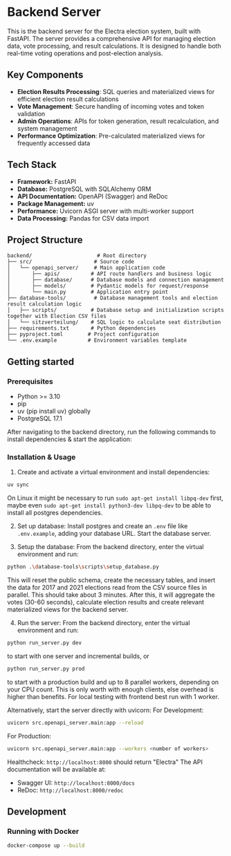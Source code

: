 # Backend Server

This is the backend server for the Electra election system, built with FastAPI. The server provides a comprehensive API for managing election data, vote processing, and result calculations. It is designed to handle both real-time voting operations and post-election analysis.

## Key Components

- **Election Results Processing**: SQL queries and materialized views for efficient election result calculations
- **Vote Management**: Secure handling of incoming votes and token validation
- **Admin Operations**: APIs for token generation, result recalculation, and system management
- **Performance Optimization**: Pre-calculated materialized views for frequently accessed data

## Tech Stack

- **Framework:** FastAPI
- **Database:** PostgreSQL with SQLAlchemy ORM
- **API Documentation:** OpenAPI (Swagger) and ReDoc
- **Package Management:** uv
- **Performance:** Uvicorn ASGI server with multi-worker support
- **Data Processing:** Pandas for CSV data import

## Project Structure

```
backend/                     # Root directory
├── src/                    # Source code
│   └── openapi_server/     # Main application code
│       ├── apis/          # API route handlers and business logic
│       ├── database/      # Database models and connection management
│       ├── models/        # Pydantic models for request/response
│       └── main.py        # Application entry point
├── database-tools/         # Database management tools and election result calculation logic
│   ├── scripts/           # Database setup and initialization scripts together with Election CSV files
│   └── sitzverteilung/    # SQL logic to calculate seat distribution
├── requirements.txt       # Python dependencies
├── pyproject.toml        # Project configuration
└── .env.example          # Environment variables template
```

## Getting started

### Prerequisites

- Python >= 3.10
- pip
- uv (pip install uv) globally
- PostgreSQL 17.1

After navigating to the backend directory, run the following commands to install dependencies & start the application:

### Installation & Usage

1. Create and activate a virtual environment and install dependencies:
```bash
uv sync
```
On Linux it might be necessary to run `sudo apt-get install libpq-dev` first, maybe even `sudo apt-get install python3-dev libpq-dev` to be able to install all postgres dependencies.

2. Set up database:
Install postgres and create an `.env` file like `.env.example`, adding your database URL. Start the database server.

3. Setup the database:
From the backend directory, enter the virtual environment and run:
```bash
python .\database-tools\scripts\setup_database.py
```
This will reset the public schema, create the necessary tables, and insert the data for 2017 and 2021 elections read from the CSV source files in parallel. This should take about 3 minutes. After this, it will aggregate the votes (30-60 seconds), calculate election results and create relevant materialized views for the backend server.

4. Run the server:
From the backend directory, enter the virtual environment and run:
```bash
python run_server.py dev
```
to start with one server and incremental builds, or
```bash
python run_server.py prod
```
to start with a production build and up to 8 parallel workers, depending on your CPU count. This is only worth with enough clients, else overhead is higher than benefits. For local testing with frontend best run with 1 worker.

Alternatively, start the server directly with uvicorn:
For Development:
```bash
uvicorn src.openapi_server.main:app --reload
```

For Production:
```bash
uvicorn src.openapi_server.main:app --workers <number of workers>
```
Healthcheck: `http://localhost:8000` should return "Electra"
The API documentation will be available at:
- Swagger UI: `http://localhost:8000/docs`
- ReDoc: `http://localhost:8000/redoc`




## Development

### Running with Docker

```bash
docker-compose up --build
```
